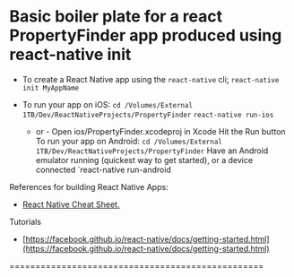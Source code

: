 Basic boiler plate for a react PropertyFinder app produced using react-native init
===============================================================================

* To create a React Native app using the `react-native` cli[:](https://www.raywenderlich.com/485-react-native-tutorial-building-ios-apps-with-javascript)
`react-native init MyAppName`

* To run your app on iOS:
   `cd /Volumes/External 1TB/Dev/ReactNativeProjects/PropertyFinder`
   `react-native run-ios`
   - or -
   Open ios/PropertyFinder.xcodeproj in Xcode
   Hit the Run button
To run your app on Android:
   `cd /Volumes/External 1TB/Dev/ReactNativeProjects/PropertyFinder`
   Have an Android emulator running (quickest way to get started), or a device connected
   `react-native run-android

References for building React Native Apps:
* [React Native Cheat Sheet](https://rationalappdev.com/react-native-cheat-sheet/)[.](https://www.raywenderlich.com/485-react-native-tutorial-building-ios-apps-with-javascript)

Tutorials
* [https://facebook.github.io/react-native/docs/getting-started.html](https://facebook.github.io/react-native/docs/getting-started.html)

=================================================
